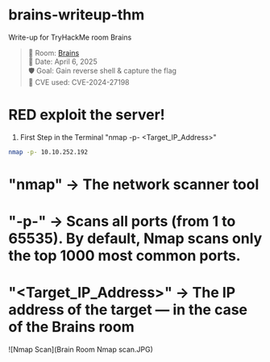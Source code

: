 # brains-writeup-thm
Write-up for TryHackMe room Brains

> 🧠 Room: [Brains](https://tryhackme.com/room/brains)  
> 📅 Date: April 6, 2025  
> 🛡️ Goal: Gain reverse shell & capture the flag  
> 🚨 CVE used: CVE-2024-27198

# RED exploit the server!

1. First Step in the Terminal "nmap -p- <Target_IP_Address>"
```bash
nmap -p- 10.10.252.192
````
# "nmap" -> The network scanner tool
# "-p-"  -> Scans all ports (from 1 to 65535). By default, Nmap scans only the top 1000 most common ports.
# "<Target_IP_Address>" -> The IP address of the target — in the case of the Brains room
![Nmap Scan](Brain Room Nmap scan.JPG)


